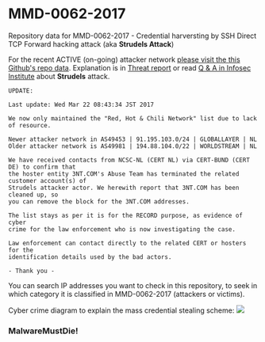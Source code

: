 # MMD-0062-2017
Repository data for MMD-0062-2017 - Credential harversting by SSH Direct TCP Forward hacking attack (aka **Strudels Attack**)

For the recent ACTIVE (on-going) attacker network [please visit the this Github's repo data](https://github.com/unixfreaxjp/MMD-0062-2017/). Explanation is in [Threat report](https://blog.malwaremustdie.org/2017/03/mmd-0062-2017-credential-harvesting-by.html) or read [Q & A in Infosec Institute](http://resources.infosecinstitute.com/exclusive-close-look-largest-credential-harvesting-campaign-via-iot-botnet/) about **Strudels** attack.

```
UPDATE:

Last update: Wed Mar 22 08:43:34 JST 2017

We now only maintained the "Red, Hot & Chili Network" list due to lack of resource.

Newer attacker network in AS49453 | 91.195.103.0/24 | GLOBALLAYER | NL
Older attacker network is AS49981 | 194.88.104.0/22 | WORLDSTREAM | NL 

We have received contacts from NCSC-NL (CERT NL) via CERT-BUND (CERT DE) to confirm that 
the hoster entity 3NT.COM's Abuse Team has terminated the related customer account(s) of 
Strudels attacker actor. We herewith report that 3NT.COM has been cleaned up, so 
you can remove the block for the 3NT.COM addresses. 

The list stays as per it is for the RECORD purpose, as evidence of cyber 
crime for the law enforcement who is now investigating the case.

Law enforcement can contact directly to the related CERT or hosters for the 
identification details used by the bad actors.

- Thank you - 
```

You can search IP addresses you want to check in this repository, to seek in which category it is classified in MMD-0062-2017 (attackers or victims).

Cyber crime diagram to explain the mass credential stealing scheme:
[![](https://lh3.googleusercontent.com/OFdN6w9GgZksR5rlRO0mjITdYsyvTQqS69MOHJiXtMmXlxa7KvpcTshnJDJNjxKOmr_CpfMQUIylKVLI5HwpyOtWZxnRr2VzweV2MetEtOALi5-lOOlbTMC06ajtQ4IDPivoKMg=w780-h766-no)](https://lh3.googleusercontent.com/OFdN6w9GgZksR5rlRO0mjITdYsyvTQqS69MOHJiXtMmXlxa7KvpcTshnJDJNjxKOmr_CpfMQUIylKVLI5HwpyOtWZxnRr2VzweV2MetEtOALi5-lOOlbTMC06ajtQ4IDPivoKMg=w2309-h766-no)

### MalwareMustDie!

